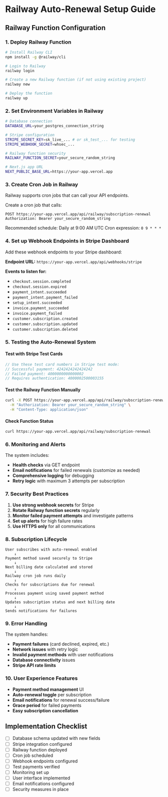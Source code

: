 # Railway Auto-Renewal Setup Guide

## Railway Function Configuration

### 1. Deploy Railway Function
```bash
# Install Railway CLI
npm install -g @railway/cli

# Login to Railway
railway login

# Create a new Railway function (if not using existing project)
railway new

# Deploy the function
railway up
```

### 2. Set Environment Variables in Railway
```bash
# Database connection
DATABASE_URL=your_postgres_connection_string

# Stripe configuration
STRIPE_SECRET_KEY=sk_live_... # or sk_test_... for testing
STRIPE_WEBHOOK_SECRET=whsec_...

# Railway function security
RAILWAY_FUNCTION_SECRET=your_secure_random_string

# Next.js app URL
NEXT_PUBLIC_BASE_URL=https://your-app.vercel.app
```

### 3. Create Cron Job in Railway
Railway supports cron jobs that can call your API endpoints.

Create a cron job that calls:
```
POST https://your-app.vercel.app/api/railway/subscription-renewal
Authorization: Bearer your_secure_random_string
```

Recommended schedule: Daily at 9:00 AM UTC
Cron expression: `0 9 * * *`

### 4. Set up Webhook Endpoints in Stripe Dashboard

Add these webhook endpoints to your Stripe dashboard:

**Endpoint URL:** `https://your-app.vercel.app/api/webhooks/stripe`

**Events to listen for:**
- `checkout.session.completed`
- `checkout.session.expired`
- `payment_intent.succeeded`
- `payment_intent.payment_failed`
- `setup_intent.succeeded`
- `invoice.payment_succeeded`
- `invoice.payment_failed`
- `customer.subscription.created`
- `customer.subscription.updated`
- `customer.subscription.deleted`

### 5. Testing the Auto-Renewal System

#### Test with Stripe Test Cards
```javascript
// Use these test card numbers in Stripe test mode:
// Successful payment: 4242424242424242
// Failed payment: 4000000000000002
// Requires authentication: 4000002500003155
```

#### Test the Railway Function Manually
```bash
curl -X POST https://your-app.vercel.app/api/railway/subscription-renewal \
  -H "Authorization: Bearer your_secure_random_string" \
  -H "Content-Type: application/json"
```

#### Check Function Status
```bash
curl https://your-app.vercel.app/api/railway/subscription-renewal
```

### 6. Monitoring and Alerts

The system includes:
- **Health checks** via GET endpoint
- **Email notifications** for failed renewals (customize as needed)
- **Comprehensive logging** for debugging
- **Retry logic** with maximum 3 attempts per subscription

### 7. Security Best Practices

1. **Use strong webhook secrets** for Stripe
2. **Rotate Railway function secrets** regularly
3. **Monitor failed payment attempts** and investigate patterns
4. **Set up alerts** for high failure rates
5. **Use HTTPS only** for all communications

### 8. Subscription Lifecycle

```
User subscribes with auto-renewal enabled
    ↓
Payment method saved securely to Stripe
    ↓
Next billing date calculated and stored
    ↓
Railway cron job runs daily
    ↓
Checks for subscriptions due for renewal
    ↓
Processes payment using saved payment method
    ↓
Updates subscription status and next billing date
    ↓
Sends notifications for failures
```

### 9. Error Handling

The system handles:
- **Payment failures** (card declined, expired, etc.)
- **Network issues** with retry logic
- **Invalid payment methods** with user notifications
- **Database connectivity** issues
- **Stripe API rate limits**

### 10. User Experience Features

- **Payment method management** UI
- **Auto-renewal toggle** per subscription
- **Email notifications** for renewal success/failure
- **Grace period** for failed payments
- **Easy subscription cancellation**

## Implementation Checklist

- [ ] Database schema updated with new fields
- [ ] Stripe integration configured
- [ ] Railway function deployed
- [ ] Cron job scheduled
- [ ] Webhook endpoints configured
- [ ] Test payments verified
- [ ] Monitoring set up
- [ ] User interface implemented
- [ ] Email notifications configured
- [ ] Security measures in place
